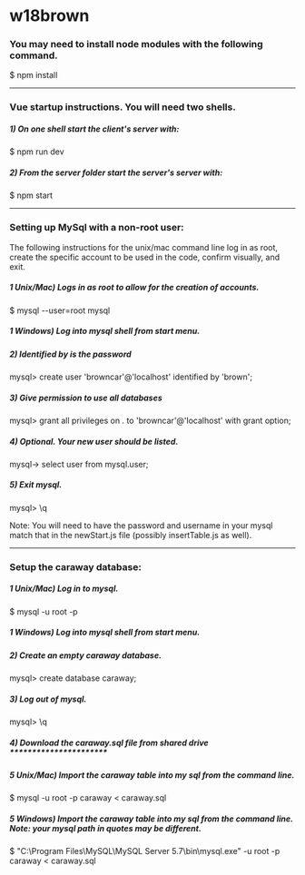 # w18brown

### You may need to install node modules with the following command.
  
  $ npm install

----------------------------

### Vue startup instructions. You will need two shells.  

##### 1) On one shell start the client's server with:

  $ npm run dev

##### 2) From the server folder start the server's server with:

  $ npm start

----------------------------
### Setting up MySql with a non-root user:

  The following instructions for the unix/mac command line log in as root, create the specific account to be used in the code, confirm visually, and exit.

##### 1 Unix/Mac) Logs in as root to allow for the creation of accounts.
  
  $ mysql --user=root mysql  

##### 1 Windows) Log into mysql shell from start menu.
    
##### 2) Identified by is the password
  
  mysql> create user 'browncar'@'localhost' identified by 'brown'; 
  
##### 3) Give permission to use all databases
  
  mysql> grant all privileges on *.* to 'browncar'@'localhost' with grant option;  

##### 4) Optional. Your new user should be listed.
  
  mysql-> select user from mysql.user;  

##### 5) Exit mysql.

  mysql> \q 

  Note: You will need to have the password and username in your mysql match that in the newStart.js file (possibly insertTable.js as well). 
  
----------------------------
### Setup the caraway database:

##### 1 Unix/Mac) Log in to mysql.
  
  $ mysql -u root -p
  
##### 1 Windows) Log into mysql shell from start menu.
  
##### 2) Create an empty caraway database. 
  
  mysql> create database caraway;
  
##### 3) Log out of mysql.
  
  mysql> \q
  
##### 4) Download the caraway.sql file from shared drive **********************
  
##### 5 Unix/Mac) Import the caraway table into my sql from the command line.
  
  $ mysql -u root -p caraway < caraway.sql
  
##### 5 Windows) Import the caraway table into my sql from the command line. Note: your mysql path in quotes may be different.
  
  $ "C:\Program Files\MySQL\MySQL Server 5.7\bin\mysql.exe" -u root -p caraway < caraway.sql
